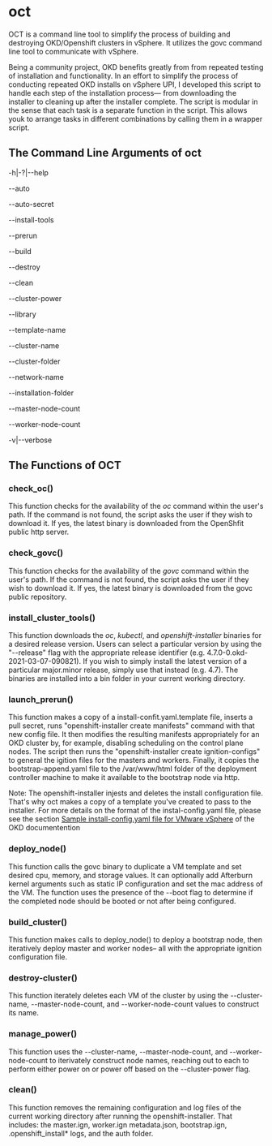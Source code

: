 # oct
OCT is a command line tool to simplify the process of building and destroying OKD/Openshift clusters in vSphere. It utilizes the govc command line tool to communicate with vSphere. 

Being a community project, OKD benefits greatly from from repeated testing of installation and functionality. In an effort to simplify the process of conducting repeated OKD installs on vSphere UPI, I developed this script to handle each step of the installation process— from downloading the installer to cleaning up after the installer complete. The script is modular in the sense that each task is a separate function in the script. This allows youk to arrange tasks in different combinations by calling them in a wrapper script.

## The Command Line Arguments of oct
-h|-\?|--help

--auto

--auto-secret

--install-tools

--prerun

--build

--destroy

--clean

--cluster-power

--library

--template-name

--cluster-name

--cluster-folder

--network-name

--installation-folder

--master-node-count

--worker-node-count

-v|--verbose 

## The Functions of OCT

### check_oc()

This function checks for the availability of the *oc* command within the user's path. If the command is not found, the script asks the user if they wish to download it. If yes, the latest binary is downloaded from the OpenShfit public http server.

### check_govc()

This function checks for the availability of the *govc* command within the user's path. If the command is not found, the script asks the user if they wish to download it. If yes, the latest binary is downloaded from the govc public repository.

### install_cluster_tools()

This function downloads the *oc*, *kubectl*, and *openshift-installer* binaries for a desired release version. Users can select a particular version by using the "--release" flag with the appropriate release identifier (e.g. 4.7.0-0.okd-2021-03-07-090821). If you wish to simply install the latest version of a particular major.minor release, simply use that instead (e.g. 4.7). The binaries are installed into a bin folder in your current working directory. 

### launch_prerun()

This function makes a copy of a install-confit.yaml.template file, inserts a pull secret, runs "openshift-installer create manifests" command with that new config file. It then modifies the resulting manifests appropriately for an OKD cluster by, for example, disabling scheduling on the control plane nodes. The script then runs the "openshift-installer create ignition-configs" to general the igition files for the masters and workers. Finally, it copies the bootstrap-append.yaml file to the /var/www/html folder of the deployment controller machine to make it available to the bootstrap node via http. 

Note: The openshift-installer injests and deletes the install configuration file. That's why oct makes a copy of a template you've created to pass to the installer. For more details on the format of the instal-config.yaml file, please see the section [Sample install-config.yaml file for VMware vSphere](https://docs.okd.io/latest/installing/installing_vsphere/installing-vsphere.html#installation-vsphere-config-yaml_installing-vsphere) of the OKD documentention

### deploy_node()

This function calls the govc binary to duplicate a VM template and set desired cpu, memory, and storage values. It can optionally add Afterburn kernel arguments such as static IP configuration and set the mac address of the VM. The function uses the presence of the --boot flag to determine if the completed node should be booted or not after being configured. 

### build_cluster()

This function makes calls to deploy_node() to deploy a bootstrap node, then iteratively deploy master and worker nodes– all with the appropriate ignition configuration file. 

### destroy-cluster()

This function iterately deletes each VM of the cluster by using the --cluster-name, --master-node-count, and --worker-node-count values to construct its name. 

### manage_power()

This function uses the --cluster-name, --master-node-count, and --worker-node-count to iterivately construct node names, reaching out to each to perform either power on or power off based on the --cluster-power flag. 

### clean()

This function removes the remaining configuration and log files of the current working directory after running the openshift-installer. That includes: the master.ign, worker.ign metadata.json, bootstrap.ign, .openshift_install* logs, and the auth folder. 
